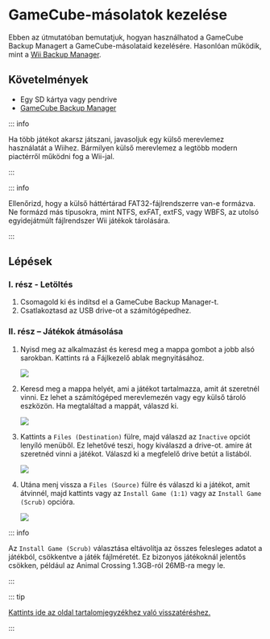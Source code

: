 # GameCube-másolatok kezelése

Ebben az útmutatóban bemutatjuk, hogyan használhatod a GameCube Backup Managert a GameCube-másolataid kezelésére. Hasonlóan működik, mint a [Wii Backup Manager](wii-backups#using-wii-backup-manager).

## Követelmények

- Egy SD kártya vagy pendrive
- [GameCube Backup Manager](https://github.com/AxionDrak/GameCube-Backup-Manager/releases)

::: info

Ha több játékot akarsz játszani, javasoljuk egy külső merevlemez használatát a Wiihez. Bármilyen külső merevlemez a legtöbb modern piactérről működni fog a Wii-jal.

:::

::: info

Ellenőrizd, hogy a külső háttértárad FAT32-fájlrendszerre van-e formázva. Ne formázd más típusokra, mint NTFS, exFAT, extFS, vagy WBFS, az utolsó egyidejátmúlt fájlrendszer Wii játékok tárolására.

:::

## Lépések

### I. rész - Letöltés

1. Csomagold ki és indítsd el a GameCube Backup Manager-t.
2. Csatlakoztasd az USB drive-ot a számítógépedhez.

### II. rész – Játékok átmásolása

1. Nyisd meg az alkalmazást és keresd meg a mappa gombot a jobb alsó sarokban. Kattints rá a Fájlkezelő ablak megnyitásához.

    ![](/images/desktop-apps/GCBM/folderbutton.png)

2. Keresd meg a mappa helyét, ami a játékot tartalmazza, amit át szeretnél vinni. Ez lehet a számítógéped merevlemezén vagy egy külső tároló eszközön. Ha megtaláltad a mappát, válaszd ki.

    ![](/images/desktop-apps/GCBM/selectfolder.png)

3. Kattints a `Files (Destination)` fülre, majd válaszd az `Inactive` opciót lenyíló menüből. Ez lehetővé teszi, hogy kiválaszd a drive-ot. amire át szeretnéd vinni a játékot. Válaszd ki a megfelelő drive betút a listából.

    ![](/images/desktop-apps/GCBM/selectdrive.png)

4. Utána menj vissza a `Files (Source)` fülre és válaszd ki a játékot, amit átvinnél, majd kattints vagy az `Install Game (1:1)` vagy az `Install Game (Scrub)` opcióra.

    ![](/images/desktop-apps/GCBM/installgame.png)

::: info

Az `Install Game (Scrub)` választása eltávolítja az összes felesleges adatot a játékból, csökkentve a játék fájlméretét. Ez bizonyos játékoknál jelentős csökken, például az Animal Crossing 1.3GB-ról 26MB-ra megy le.

:::

::: tip

[Kattints ide az oldal tartalomjegyzékhez való visszatéréshez.](site-navigation)

:::
